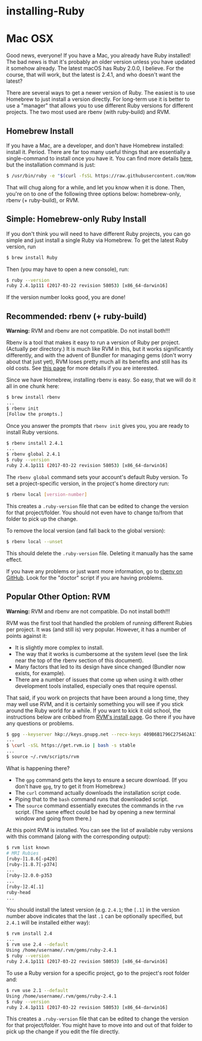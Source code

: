 # installing-Ruby

# Mac OSX
Good news, everyone! If you have a Mac, you already have Ruby installed! The bad news is that it's probably an older version unless you have updated it somehow already. The latest macOS has Ruby 2.0.0, I believe. For the course, that will work, but the latest is 2.4.1, and who doesn't want the latest?

There are several ways to get a newer version of Ruby. The easiest is to use Homebrew to just install a version directly. For long-term use it is better to use a "manager" that allows you to use different Ruby versions for different projects. The two most used are rbenv (with ruby-build) and RVM.

## Homebrew Install
If you have a Mac, are a developer, and don't have Homebrew installed: install it. Period. There are far too many useful things that are essentially a single-command to install once you have it. You can find more details [here](https://brew.sh/), but the installation command is just:

```bash
$ /usr/bin/ruby -e "$(curl -fsSL https://raw.githubusercontent.com/Homebrew/install/master/install)"
```

That will chug along for a while, and let you know when it is done. Then, you're on to one of the following three options below: homebrew-only, rbenv (+ ruby-build), or RVM.

## Simple: Homebrew-only Ruby Install
If you don't think you will need to have different Ruby projects, you can go simple and just install a single Ruby via Homebrew. To get the latest Ruby version, run

```bash
$ brew install Ruby
```

Then (you may have to open a new console), run:

```bash
$ ruby --version
ruby 2.4.1p111 (2017-03-22 revision 58053) [x86_64-darwin16]
```

If the version number looks good, you are done!

## Recommended: rbenv (+ ruby-build)
**Warning:** RVM and rbenv are not compatible. Do not install both!!!

Rbenv is a tool that makes it easy to run a version of Ruby per project. (Actually per directory.) It is much like RVM in this, but it works significantly differently, and with the advent of Bundler for managing gems (don't worry about that just yet), RVM loses pretty much all its benefits and still has its old costs. See [this page](https://github.com/rbenv/rbenv/wiki/Why-rbenv%3F) for more details if you are interested.

Since we have Homebrew, installing rbenv is easy. So easy, that we will do it all in one chunk here:

```bash
$ brew install rbenv
...
$ rbenv init
[Follow the prompts.]
```

Once you answer the prompts that `rbenv init` gives you, you are ready to install Ruby versions.

```bash
$ rbenv install 2.4.1
...
$ rbenv global 2.4.1
$ ruby --version
ruby 2.4.1p111 (2017-03-22 revision 58053) [x86_64-darwin16]
```

The `rbenv global` command sets your account's default Ruby version. To set a project-specific version, in the project's home directory run:

```bash
$ rbenv local [version-number]
```

This creates a `.ruby-version` file that can be edited to change the version for that project/folder. You should not even have to change to/from that folder to pick up the change.

To remove the local version (and fall back to the global version):

```bash
$ rbenv local --unset
```

This should delete the `.ruby-version` file. Deleting it manually has the same effect.

If you have any problems or just want more information, go to [rbenv on GitHub](https://github.com/rbenv/rbenv). Look for the "doctor" script if you are having problems.

## Popular Other Option: RVM
**Warning:** RVM and rbenv are not compatible. Do not install both!!!

RVM was the first tool that handled the problem of running different Rubies per project. It was (and still is) very popular. However, it has a number of points against it:

  * It is slightly more complex to install.
  * The way that it works is cumbersome at the system level (see the link near the top of the rbenv section of this document).
  * Many factors that led to its design have since changed (Bundler now exists, for example).
  * There are a number of issues that come up when using it with other development tools installed, especially ones that require openssl.
  
That said, if you work on projects that have been around a long time, they may well use RVM, and it is certainly something you will see if you stick around the Ruby world for a while. If you want to kick it old school, the instructions below are cribbed from [RVM's install page](http://rvm.io/rvm/install). Go there if you have any questions or problems.

```bash
$ gpg --keyserver hkp://keys.gnupg.net --recv-keys 409B6B1796C275462A1703113804BB82D39DC0E3 7D2BAF1CF37B13E2069D6956105BD0E739499BDB
...
$ \curl -sSL https://get.rvm.io | bash -s stable
...
$ source ~/.rvm/scripts/rvm
```

What is happening there?
  * The `gpg` command gets the keys to ensure a secure download. (If you don't have `gpg`, try to get it from Homebrew.)
  * The `curl` command actually downloads the installation script code.
  * Piping that to the `bash` command runs that downloaded script.
  * The `source` command essentially executes the commands in the `rvm` script. (The same effect could be had by opening a new terminal window and going from there.)

At this point RVM is installed. You can see the list of available ruby versions with this command (along with the corresponding output):

``` bash
$ rvm list known
# MRI Rubies
[ruby-]1.8.6[-p420]
[ruby-]1.8.7[-p374]
...
[ruby-]2.0.0-p353
...
[ruby-]2.4[.1]
ruby-head
...
```

You should install the latest version (e.g. `2.4.1`; the `[.1]` in the version number above indicates that the last `.1` can be optionally specified, but `2.4.1` will be installed either way):

``` bash
$ rvm install 2.4
...
$ rvm use 2.4 --default
Using /home/username/.rvm/gems/ruby-2.4.1
$ ruby --version
ruby 2.4.1p111 (2017-03-22 revision 58053) [x86_64-darwin16]
```

To use a Ruby version for a specific project, go to the project's root folder and:

```bash
$ rvm use 2.1 --default
Using /home/username/.rvm/gems/ruby-2.4.1
$ ruby --version
ruby 2.4.1p111 (2017-03-22 revision 58053) [x86_64-darwin16]
```
This creates a `.ruby-version` file that can be edited to change the version for that project/folder. You might have to move into and out of that folder to pick up the change if you edit the file directly.
